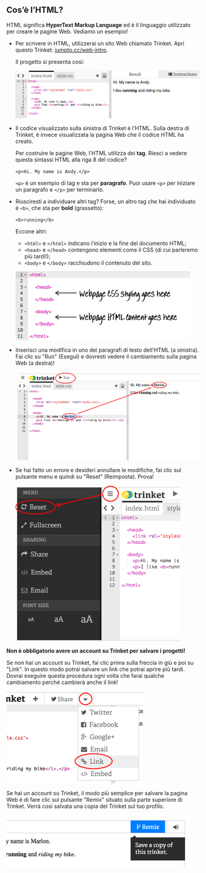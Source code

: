 ## Cos’è l’HTML?

HTML significa __HyperText Markup Language__ ed è il linguaggio utilizzato per creare le pagine Web. Vediamo un esempio!

+ Per scrivere in HTML, utilizzerai un sito Web chiamato Trinket. Apri questo Trinket: <a href="http://jumpto.cc/web-intro" target="_blank">jumpto.cc/web-intro</a>.

	Il progetto si presenta così:

	![screenshot](images/birthday-starter.png)

+ Il codice visualizzato sulla sinistra di Trinket è l’HTML. Sulla destra di Trinket, è invece visualizzata la pagina Web che il codice HTML ha creato.

	Per costruire le pagine Web, l’HTML utilizza dei __tag__. Riesci a vedere questa sintassi HTML alla riga 8 del codice?

	```
	<p>Hi. My name is Andy.</p>
	```

	`<p>` è un esempio di tag e sta per __paragrafo__. Puoi usare `<p>` per iniziare un paragrafo e `</p>` per terminarlo.

+ Riusciresti a individuare altri tag? Forse, un altro tag che hai individuato è `<b>`, che sta per __bold__ (grassetto):

	```
	<b>running</b>
	```

	Eccone altri:

	+ `<html>` e `</html>` indicano l’inizio e la fine del documento HTML;
	+ `<head>` e `</head>` contengono elementi come il CSS (di cui parleremo più tardi!);
	+ `<body>` e `</body>` racchiudono il contenuto del sito.

	![screenshot](images/birthday-head-body.png)

+ Inserisci una modifica in uno dei paragrafi di testo dell’HTML (a sinistra). Fai clic su "Run" (Esegui) e dovresti vedere il cambiamento sulla pagina Web (a destra)!

	![screenshot](images/birthday-edit-html.png)

+ Se hai fatto un errore e desideri annullare le modifiche, fai clic sul pulsante menu e quindi su "Reset” (Reimposta). Prova!

	![screenshot](images/birthday-reset.png)

__Non è obbligatorio avere un account su Trinket per salvare i progetti!__

Se non hai un account su Trinket, fai clic prima sulla freccia in giù e poi su "Link". In questo modo potrai salvare un link che potrai aprire più tardi. Dovrai eseguire questa procedura ogni volta che farai qualche cambiamento perché cambierà anche il link!

![screenshot](images/birthday-link.png)

Se hai un account su Trinket, il modo più semplice per salvare la pagina Web è di fare clic sul pulsante "Remix" situato sulla parte superiore di Trinket. Verrà così salvata una copia del Trinket sul tuo profilo.

![screenshot](images/birthday-remix.png)
